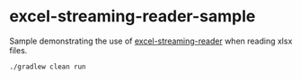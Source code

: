 # excel-streaming-reader-sample
Sample demonstrating the use of [excel-streaming-reader](https://github.com/pjfanning/excel-streaming-reader) when reading xlsx files.

`./gradlew clean run`
